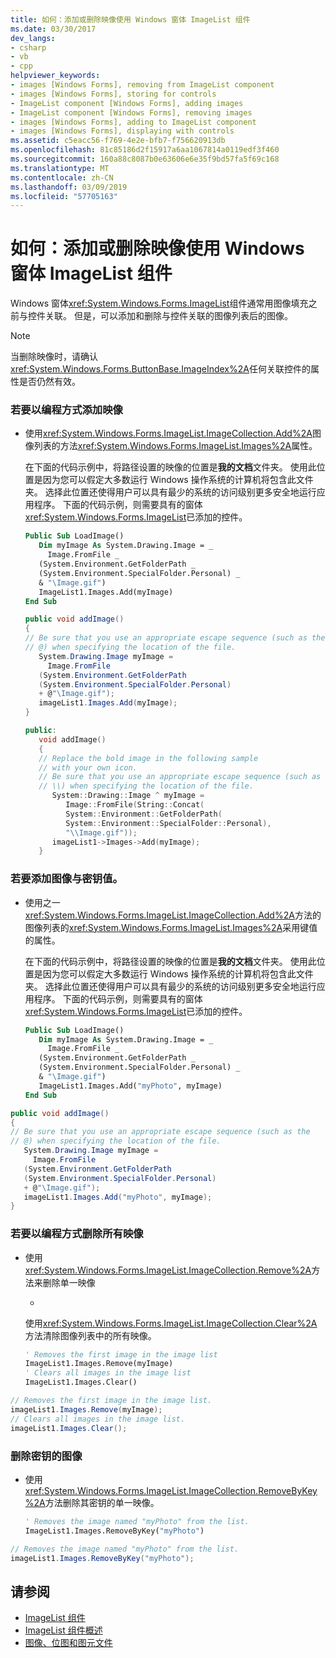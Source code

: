 ```yaml
---
title: 如何：添加或删除映像使用 Windows 窗体 ImageList 组件
ms.date: 03/30/2017
dev_langs:
- csharp
- vb
- cpp
helpviewer_keywords:
- images [Windows Forms], removing from ImageList component
- images [Windows Forms], storing for controls
- ImageList component [Windows Forms], adding images
- ImageList component [Windows Forms], removing images
- images [Windows Forms], adding to ImageList component
- images [Windows Forms], displaying with controls
ms.assetid: c5eacc56-f769-4e2e-bfb7-f756620913db
ms.openlocfilehash: 81c85186d2f15917a6aa1067814a0119edf3f460
ms.sourcegitcommit: 160a88c8087b0e63606e6e35f9bd57fa5f69c168
ms.translationtype: MT
ms.contentlocale: zh-CN
ms.lasthandoff: 03/09/2019
ms.locfileid: "57705163"
---
```

# <a name="how-to-add-or-remove-images-with-the-windows-forms-imagelist-component"></a>如何：添加或删除映像使用 Windows 窗体 ImageList 组件
Windows 窗体<xref:System.Windows.Forms.ImageList>组件通常用图像填充之前与控件关联。 但是，可以添加和删除与控件关联的图像列表后的图像。  
  
> [!NOTE]
>  当删除映像时，请确认<xref:System.Windows.Forms.ButtonBase.ImageIndex%2A>任何关联控件的属性是否仍然有效。  
  
### <a name="to-add-images-programmatically"></a>若要以编程方式添加映像  
  
-   使用<xref:System.Windows.Forms.ImageList.ImageCollection.Add%2A>图像列表的方法<xref:System.Windows.Forms.ImageList.Images%2A>属性。  
  
     在下面的代码示例中，将路径设置的映像的位置是**我的文档**文件夹。 使用此位置是因为您可以假定大多数运行 Windows 操作系统的计算机将包含此文件夹。 选择此位置还使得用户可以具有最少的系统的访问级别更多安全地运行应用程序。 下面的代码示例，则需要具有的窗体<xref:System.Windows.Forms.ImageList>已添加的控件。  
  
    ```vb  
    Public Sub LoadImage()  
       Dim myImage As System.Drawing.Image = _  
         Image.FromFile _  
       (System.Environment.GetFolderPath _  
       (System.Environment.SpecialFolder.Personal) _  
       & "\Image.gif")  
       ImageList1.Images.Add(myImage)  
    End Sub  
    ```  
  
    ```csharp  
    public void addImage()  
    {  
    // Be sure that you use an appropriate escape sequence (such as the   
    // @) when specifying the location of the file.  
       System.Drawing.Image myImage =   
         Image.FromFile  
       (System.Environment.GetFolderPath  
       (System.Environment.SpecialFolder.Personal)  
       + @"\Image.gif");  
       imageList1.Images.Add(myImage);  
    }  
    ```  
  
    ```cpp  
    public:  
       void addImage()  
       {  
       // Replace the bold image in the following sample   
       // with your own icon.  
       // Be sure that you use an appropriate escape sequence (such as   
       // \\) when specifying the location of the file.  
          System::Drawing::Image ^ myImage =   
             Image::FromFile(String::Concat(  
             System::Environment::GetFolderPath(  
             System::Environment::SpecialFolder::Personal),  
             "\\Image.gif"));  
          imageList1->Images->Add(myImage);  
       }  
    ```  
  
### <a name="to-add-images-with-a-key-value"></a>若要添加图像与密钥值。  
  
-   使用之一<xref:System.Windows.Forms.ImageList.ImageCollection.Add%2A>方法的图像列表的<xref:System.Windows.Forms.ImageList.Images%2A>采用键值的属性。  
  
     在下面的代码示例中，将路径设置的映像的位置是**我的文档**文件夹。 使用此位置是因为您可以假定大多数运行 Windows 操作系统的计算机将包含此文件夹。 选择此位置还使得用户可以具有最少的系统的访问级别更多安全地运行应用程序。 下面的代码示例，则需要具有的窗体<xref:System.Windows.Forms.ImageList>已添加的控件。  
  
    ```vb  
    Public Sub LoadImage()  
       Dim myImage As System.Drawing.Image = _  
         Image.FromFile _  
       (System.Environment.GetFolderPath _  
       (System.Environment.SpecialFolder.Personal) _  
       & "\Image.gif")  
       ImageList1.Images.Add("myPhoto", myImage)  
    End Sub  
    ```  
  
```csharp  
public void addImage()  
{  
// Be sure that you use an appropriate escape sequence (such as the   
// @) when specifying the location of the file.  
   System.Drawing.Image myImage =   
     Image.FromFile  
   (System.Environment.GetFolderPath  
   (System.Environment.SpecialFolder.Personal)  
   + @"\Image.gif");  
   imageList1.Images.Add("myPhoto", myImage);  
}  
```  
  
### <a name="to-remove-all-images-programmatically"></a>若要以编程方式删除所有映像  
  
-   使用<xref:System.Windows.Forms.ImageList.ImageCollection.Remove%2A>方法来删除单一映像  
  
     -  
  
     使用<xref:System.Windows.Forms.ImageList.ImageCollection.Clear%2A>方法清除图像列表中的所有映像。  
  
    ```vb  
    ' Removes the first image in the image list  
    ImageList1.Images.Remove(myImage)  
    ' Clears all images in the image list  
    ImageList1.Images.Clear()  
    ```  
  
```csharp  
// Removes the first image in the image list.  
imageList1.Images.Remove(myImage);  
// Clears all images in the image list.  
imageList1.Images.Clear();  
```  
  
### <a name="to-remove-images-by-key"></a>删除密钥的图像  
  
-   使用<xref:System.Windows.Forms.ImageList.ImageCollection.RemoveByKey%2A>方法删除其密钥的单一映像。  
  
    ```vb  
    ' Removes the image named "myPhoto" from the list.  
    ImageList1.Images.RemoveByKey("myPhoto")  
    ```  
  
```csharp  
// Removes the image named "myPhoto" from the list.  
imageList1.Images.RemoveByKey("myPhoto");  
```  
  
## <a name="see-also"></a>请参阅
- [ImageList 组件](imagelist-component-windows-forms.md)
- [ImageList 组件概述](imagelist-component-overview-windows-forms.md)
- [图像、位图和图元文件](../advanced/images-bitmaps-and-metafiles.md)
